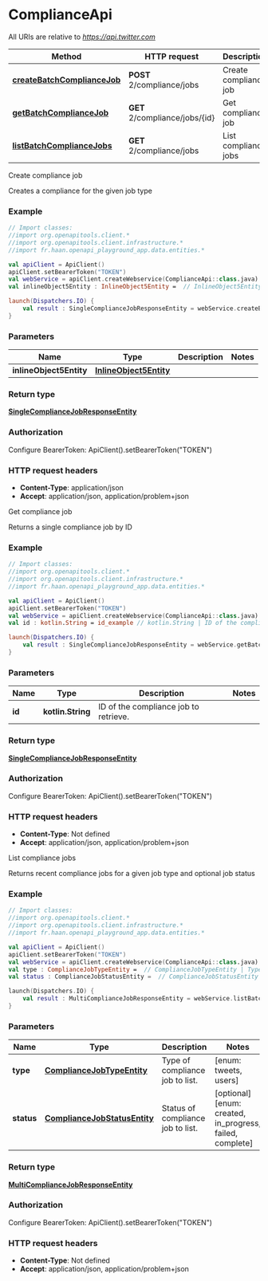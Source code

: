 # ComplianceApi

All URIs are relative to *https://api.twitter.com*

Method | HTTP request | Description
------------- | ------------- | -------------
[**createBatchComplianceJob**](ComplianceApi.md#createBatchComplianceJob) | **POST** 2/compliance/jobs | Create compliance job
[**getBatchComplianceJob**](ComplianceApi.md#getBatchComplianceJob) | **GET** 2/compliance/jobs/{id} | Get compliance job
[**listBatchComplianceJobs**](ComplianceApi.md#listBatchComplianceJobs) | **GET** 2/compliance/jobs | List compliance jobs



Create compliance job

Creates a compliance for the given job type

### Example
```kotlin
// Import classes:
//import org.openapitools.client.*
//import org.openapitools.client.infrastructure.*
//import fr.haan.openapi_playground_app.data.entities.*

val apiClient = ApiClient()
apiClient.setBearerToken("TOKEN")
val webService = apiClient.createWebservice(ComplianceApi::class.java)
val inlineObject5Entity : InlineObject5Entity =  // InlineObject5Entity | 

launch(Dispatchers.IO) {
    val result : SingleComplianceJobResponseEntity = webService.createBatchComplianceJob(inlineObject5Entity)
}
```

### Parameters

Name | Type | Description  | Notes
------------- | ------------- | ------------- | -------------
 **inlineObject5Entity** | [**InlineObject5Entity**](InlineObject5Entity.md)|  |

### Return type

[**SingleComplianceJobResponseEntity**](SingleComplianceJobResponseEntity.md)

### Authorization


Configure BearerToken:
    ApiClient().setBearerToken("TOKEN")

### HTTP request headers

 - **Content-Type**: application/json
 - **Accept**: application/json, application/problem+json


Get compliance job

Returns a single compliance job by ID

### Example
```kotlin
// Import classes:
//import org.openapitools.client.*
//import org.openapitools.client.infrastructure.*
//import fr.haan.openapi_playground_app.data.entities.*

val apiClient = ApiClient()
apiClient.setBearerToken("TOKEN")
val webService = apiClient.createWebservice(ComplianceApi::class.java)
val id : kotlin.String = id_example // kotlin.String | ID of the compliance job to retrieve.

launch(Dispatchers.IO) {
    val result : SingleComplianceJobResponseEntity = webService.getBatchComplianceJob(id)
}
```

### Parameters

Name | Type | Description  | Notes
------------- | ------------- | ------------- | -------------
 **id** | **kotlin.String**| ID of the compliance job to retrieve. |

### Return type

[**SingleComplianceJobResponseEntity**](SingleComplianceJobResponseEntity.md)

### Authorization


Configure BearerToken:
    ApiClient().setBearerToken("TOKEN")

### HTTP request headers

 - **Content-Type**: Not defined
 - **Accept**: application/json, application/problem+json


List compliance jobs

Returns recent compliance jobs for a given job type and optional job status

### Example
```kotlin
// Import classes:
//import org.openapitools.client.*
//import org.openapitools.client.infrastructure.*
//import fr.haan.openapi_playground_app.data.entities.*

val apiClient = ApiClient()
apiClient.setBearerToken("TOKEN")
val webService = apiClient.createWebservice(ComplianceApi::class.java)
val type : ComplianceJobTypeEntity =  // ComplianceJobTypeEntity | Type of compliance job to list.
val status : ComplianceJobStatusEntity =  // ComplianceJobStatusEntity | Status of compliance job to list.

launch(Dispatchers.IO) {
    val result : MultiComplianceJobResponseEntity = webService.listBatchComplianceJobs(type, status)
}
```

### Parameters

Name | Type | Description  | Notes
------------- | ------------- | ------------- | -------------
 **type** | [**ComplianceJobTypeEntity**](.md)| Type of compliance job to list. | [enum: tweets, users]
 **status** | [**ComplianceJobStatusEntity**](.md)| Status of compliance job to list. | [optional] [enum: created, in_progress, failed, complete]

### Return type

[**MultiComplianceJobResponseEntity**](MultiComplianceJobResponseEntity.md)

### Authorization


Configure BearerToken:
    ApiClient().setBearerToken("TOKEN")

### HTTP request headers

 - **Content-Type**: Not defined
 - **Accept**: application/json, application/problem+json

